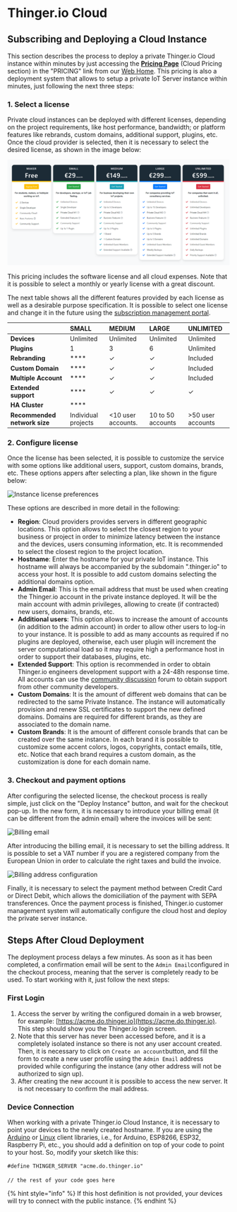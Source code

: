 # Thinger.io Cloud

## Subscribing and Deploying a Cloud Instance

This section describes the process to deploy a private Thinger.io Cloud instance within minutes by just accessing the [**Pricing Page**](https://pricing.thinger.io) \(Cloud Pricing section\) in the "PRICING" link from our [Web Home](https://thinger.io). This pricing is also a deployment system that allows to setup a private IoT Server instance within minutes, just following the next three steps: 

### 1. Select a license

Private cloud instances can be deployed with different licenses, depending on the project requirements, like host performance, bandwidth; or platform features like rebrands, custom domains, additional support,  plugins, etc. Once the cloud provider is selected, then it is necessary to select the desired license, as shown in the image below:

![](../../.gitbook/assets/image%20%28392%29.png)

This pricing includes the software license and all cloud expenses. Note that it is possible to select a monthly or yearly license with a great discount. 

The next table shows all the different features provided by each license as well as a desirable purpose specification. It is possible to select one license and change it in the future using the [subscription management portal](https://thinger.chargebeeportal.com). 

|  | **SMALL** | **MEDIUM** | **LARGE** | **UNLIMITED** |
| :--- | :--- | :--- | :--- | :--- |
| **Devices** | Unlimited | Unlimited | Unlimited | Unlimited |
| **Plugins** | 1 | 3 | 6 | Unlimited |
| **Rebranding** | \*\*\*\* | ✓ | ✓ | Included |
| **Custom Domain** | \*\*\*\* | ✓ | ✓ | Included |
| **Multiple Account** | \*\*\*\* | ✓ | ✓ | Included |
| **Extended support** | \*\*\*\* | ✓ | ✓ | ✓ |
| **HA Cluster** | \*\*\*\* |  |  |  |
| **Recommended network size** | Individual projects | &lt;10 user accounts. | 10 to 50 accounts |  &gt;50 user accounts |

### 2.  Configure license

Once the license has been selected, it is possible to customize the service with some options like additional users, support, custom domains, brands, etc. These options appers after selecting a plan, like shown in the figure below:

![Instance license preferences](../../.gitbook/assets/image%20%28202%29.png)

These options are described in more detail in the following:

* **Region**: Cloud providers provides servers in different geographic locations. This option allows to select the closest region to your business or project in order to minimize latency between the instance and the devices, users consuming information, etc. It is recommended to select the closest region to the project location.
* **Hostname**: Enter the hostname for your private IoT instance. This hostname will always be accompanied by the subdomain ".thinger.io" to access your host. It is possible to add custom domains selecting the additional domains option.
* **Admin Email**: This is the email address that must be used when creating the Thinger.io account in the private instance deployed. It will be the main account with admin privileges, allowing to create \(if contracted\) new users, domains, brands, etc.
* **Additional users**: This option allows to increase the amount of accounts \(in addition to the admin account\) in order to allow other users to log-in to your instance. It is possible to add as many accounts as required if no plugins are deployed, otherwise, each user plugin will increment the server computational load so it may require high a performance host in order to support their databases, plugins, etc. 
* **Extended Support**: This option is recommended in order to obtain Thinger.io engineers development support with a 24-48h response time. All accounts can use the [community discussion](https://community.thinger.io) forum to obtain support from other community developers.
* **Custom Domains**: It is the amount of different web domains that can be redirected to the same Private Instance. The instance will automatically provision and renew SSL certificates to support the new defined domains. Domains are required for different brands, as they are associated to the domain name.
* **Custom Brands**: It is the amount of different console brands that can be created over the same instance. In each brand it is possible to customize some accent colors, logos, copyrights, contact emails, title, etc. Notice that each brand requires a custom domain, as the customization is done for each domain name.

### 3. Checkout and payment options

After configuring the selected license, the checkout process is really simple, just click on the "Deploy Instance" button, and wait for the checkout pop-up. In the new form, it is necessary to introduce your billing email \(it can be different from the admin email\) where the invoices will be sent: 

![Billing email](../../.gitbook/assets/image%20%28238%29.png)

After introducing the billing email, it is necessary to set the billing address. It is possible to set a VAT number if you are a registered company from the European Union in order to calculate the right taxes and build the invoice.

![Billing address configuration](../../.gitbook/assets/image%20%28114%29.png)

Finally, it is necessary to select the payment method between Credit Card or Direct Debit, which allows the domiciliation of the payment with SEPA transferences. Once the payment process is finished, Thinger.io customer management system will automatically configure the cloud host and deploy the private server instance. 

## Steps After Cloud Deployment

The deployment process delays a few minutes. As soon as it has been completed, a confirmation email will be sent to the `Admin Email`configured in the checkout process, meaning that the server is completely ready to be used. To start working with it, just follow the next steps:

### First Login

1. Access the server by writing the configured domain in a web browser, for example: [https://acme.do.thinger.io](https://acme.do.thinger.io). This step should show you the Thinger.io login screen.
2. Note that this server has never been accessed before, and it is a completely isolated instance so there is not any user account created. Then, it is necessary to click on `Create an account`button, and fill the form to create a new user profile using the `Admin Email` address provided while configuring the instance \(any other address will not be authorized to sign up\).
3. After creating the new account it is possible to access the new server. It is not necessary to confirm the mail address.

### Device Connection

When working with a private Thinger.io Cloud Instance, it is necessary to point your devices to the newly created hostname. If you are using the [Arduino](../../quick-sart/devices/arduino.md) or [Linux](../../quick-sart/devices/linux.md) client libraries, i.e., for Arduino, ESP8266, ESP32, Raspberry Pi, etc., you should add a definition on top of your code to point to your host. So, modify your sketch like this:

```text
#define THINGER_SERVER "acme.do.thinger.io"

// the rest of your code goes here
```

{% hint style="info" %}
If this host definition is not provided, your devices will try to connect with the public instance. 
{% endhint %}

